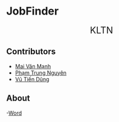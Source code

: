 # JobFinder

<center>
<span style="font-size: 24px;">KLTN</span>
</center>

## Contributors

- [Mai Văn Mạnh](https://github.com/username2)
- [Phạm Trung Nguyên](https://github.com/username2)
- [Vũ Tiến Dũng](https://github.com/username2)

## About
-[Word]([https://thanglongedu-my.sharepoint.com/:w:/g/personal/a38520_thanglong_edu_vn/EWK-tpPID-xFiCa0o1JkbnABlVMLHoD6EbAQCxd2M6G62w?e=aVutj9](https://thanglongedu-my.sharepoint.com/:w:/g/personal/a38520_thanglong_edu_vn/EcAJVdxh9cRKjuI2aNRqHtQBHIHQLri2q1ydfLAaNJzL1Q?e=2a702N)https://thanglongedu-my.sharepoint.com/:w:/g/personal/a38520_thanglong_edu_vn/EcAJVdxh9cRKjuI2aNRqHtQBHIHQLri2q1ydfLAaNJzL1Q?e=2a702N)
